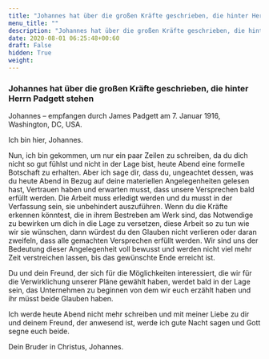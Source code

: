 ```yaml
---
title: "Johannes hat über die großen Kräfte geschrieben, die hinter Herrn Padgett stehen"
menu_title: ""
description: "Johannes hat über die großen Kräfte geschrieben, die hinter Herrn Padgett stehen"
date: 2020-08-01 06:25:48+00:60
draft: False
hidden: True
weight:
---
```

### Johannes hat über die großen Kräfte geschrieben, die hinter Herrn Padgett stehen

Johannes – empfangen durch James Padgett am 7. Januar 1916, Washington, DC, USA.

Ich bin hier, Johannes.

Nun, ich bin gekommen, um nur ein paar Zeilen zu schreiben, da du dich nicht so gut fühlst und nicht in der Lage bist, heute Abend eine formelle Botschaft zu erhalten. Aber ich sage dir, dass du, ungeachtet dessen, was du heute Abend in Bezug auf deine materiellen Angelegenheiten gelesen hast, Vertrauen haben und erwarten musst, dass unsere Versprechen bald erfüllt werden. Die Arbeit muss erledigt werden und du musst in der Verfassung sein, sie unbehindert auszuführen. Wenn du die Kräfte erkennen könntest, die in ihrem Bestreben am Werk sind, das Notwendige zu bewirken um dich in die Lage zu versetzen, diese Arbeit so zu tun wie wir sie wünschen, dann würdest du den Glauben nicht verlieren oder daran zweifeln, dass alle gemachten Versprechen erfüllt werden. Wir sind uns der Bedeutung dieser Angelegenheit voll bewusst und werden nicht viel mehr Zeit verstreichen lassen, bis das gewünschte Ende erreicht ist.

Du und dein Freund, der sich für die Möglichkeiten interessiert, die wir für die Verwirklichung unserer Pläne gewählt haben, werdet bald in der Lage sein, das Unternehmen zu beginnen von dem wir euch erzählt haben und ihr müsst beide Glauben haben.

Ich werde heute Abend nicht mehr schreiben und mit meiner Liebe zu dir und deinem Freund, der anwesend ist, werde ich gute Nacht sagen und Gott segne euch beide.

Dein Bruder in Christus, Johannes.
